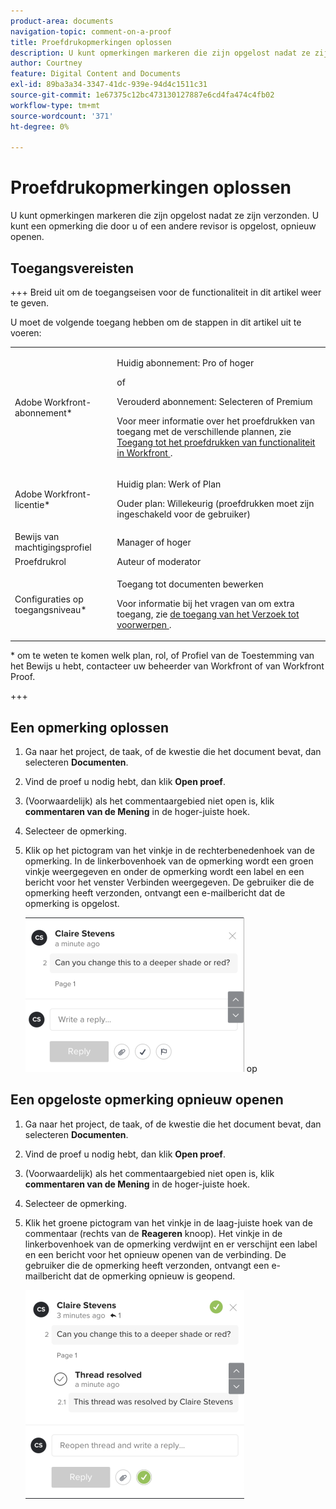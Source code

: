 ```yaml
---
product-area: documents
navigation-topic: comment-on-a-proof
title: Proefdrukopmerkingen oplossen
description: U kunt opmerkingen markeren die zijn opgelost nadat ze zijn verzonden. U kunt een opmerking die door u of een andere revisor is opgelost, opnieuw openen.
author: Courtney
feature: Digital Content and Documents
exl-id: 89ba3a34-3347-41dc-939e-94d4c1511c31
source-git-commit: 1e67375c12bc473130127887e6cd4fa474c4fb02
workflow-type: tm+mt
source-wordcount: '371'
ht-degree: 0%

---
```


# Proefdrukopmerkingen oplossen

U kunt opmerkingen markeren die zijn opgelost nadat ze zijn verzonden. U kunt een opmerking die door u of een andere revisor is opgelost, opnieuw openen.

## Toegangsvereisten

+++ Breid uit om de toegangseisen voor de functionaliteit in dit artikel weer te geven.

U moet de volgende toegang hebben om de stappen in dit artikel uit te voeren:

<table style="table-layout:auto"> 
 <col> 
 <col> 
 <tbody> 
  <tr> 
   <td role="rowheader">Adobe Workfront-abonnement*</td> 
   <td> <p>Huidig abonnement: Pro of hoger</p> <p>of</p> <p>Verouderd abonnement: Selecteren of Premium</p> <p>Voor meer informatie over het proefdrukken van toegang met de verschillende plannen, zie <a href="/help/quicksilver/administration-and-setup/manage-workfront/configure-proofing/access-to-proofing-functionality.md" class="MCXref xref"> Toegang tot het proefdrukken van functionaliteit in Workfront </a>.</p> </td> 
  </tr> 
  <tr> 
   <td role="rowheader">Adobe Workfront-licentie*</td> 
   <td> <p>Huidig plan: Werk of Plan</p> <p>Ouder plan: Willekeurig (proefdrukken moet zijn ingeschakeld voor de gebruiker)</p> </td> 
  </tr> 
  <tr> 
   <td role="rowheader">Bewijs van machtigingsprofiel </td> 
   <td>Manager of hoger</td> 
  </tr> 
  <tr> 
   <td role="rowheader">Proefdrukrol</td> 
   <td>Auteur of moderator</td> 
  </tr> 
  <tr> 
   <td role="rowheader">Configuraties op toegangsniveau*</td> 
   <td> <p>Toegang tot documenten bewerken</p> <p>Voor informatie bij het vragen van om extra toegang, zie <a href="../../../../workfront-basics/grant-and-request-access-to-objects/request-access.md" class="MCXref xref"> de toegang van het Verzoek tot voorwerpen </a>.</p> </td> 
  </tr> 
 </tbody> 
</table>

&#42; om te weten te komen welk plan, rol, of Profiel van de Toestemming van het Bewijs u hebt, contacteer uw beheerder van Workfront of van Workfront Proof.

+++

## Een opmerking oplossen

1. Ga naar het project, de taak, of de kwestie die het document bevat, dan selecteren **Documenten**.
1. Vind de proef u nodig hebt, dan klik **Open proef**.

1. (Voorwaardelijk) als het commentaargebied niet open is, klik **commentaren van de Mening** in de hoger-juiste hoek.
1. Selecteer de opmerking.
1. Klik op het pictogram van het vinkje in de rechterbenedenhoek van de opmerking. In de linkerbovenhoek van de opmerking wordt een groen vinkje weergegeven en onder de opmerking wordt een label en een bericht voor het venster Verbinden weergegeven. De gebruiker die de opmerking heeft verzonden, ontvangt een e-mailbericht dat de opmerking is opgelost.

   ![&#x200B; los commentaar &#x200B;](assets/resolve-comment-350x247.png) op

## Een opgeloste opmerking opnieuw openen

1. Ga naar het project, de taak, of de kwestie die het document bevat, dan selecteren **Documenten**.
1. Vind de proef u nodig hebt, dan klik **Open proef**.

1. (Voorwaardelijk) als het commentaargebied niet open is, klik **commentaren van de Mening** in de hoger-juiste hoek.
1. Selecteer de opmerking.
1. Klik het groene pictogram van het vinkje in de laag-juiste hoek van de commentaar (rechts van de **Reageren** knoop). Het vinkje in de linkerbovenhoek van de opmerking verdwijnt en er verschijnt een label en een bericht voor het opnieuw openen van de verbinding. De gebruiker die de opmerking heeft verzonden, ontvangt een e-mailbericht dat de opmerking opnieuw is geopend.

   ![&#x200B; heropen opgeloste commentaar &#x200B;](assets/reopen-resolved-comment-350x334.png)
